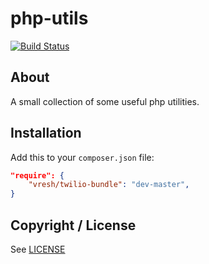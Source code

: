 php-utils
=========



[![Build Status](https://travis-ci.org/fridolin-koch/VreshTwilioBundle.png?branch=master)](https://travis-ci.org/fridolin-koch/VreshTwilioBundle)

About
-----

A small collection of some useful php utilities.

Installation
------------

Add this to your `composer.json` file:

```json
"require": {
	"vresh/twilio-bundle": "dev-master",
}
```

Copyright / License
-------------------

See [LICENSE](https://raw.github.com/FKSE/php-utils/master/LICENSE)
